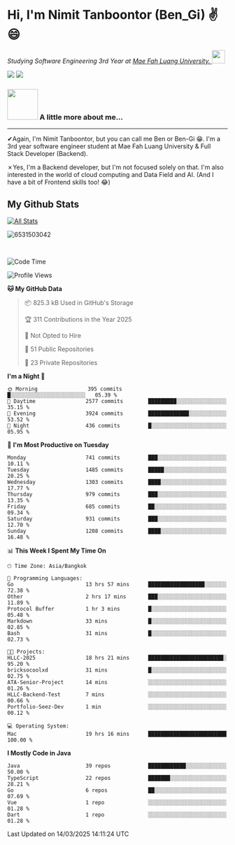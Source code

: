 # Hi, I'm Nimit Tanboontor (Ben_Gi) ✌😄
<p><em>Studying Software Engineering 3rd Year at <a href="https://en.mfu.ac.th/home.html"> Mae Fah Luang University.
</a><img src="https://media.giphy.com/media/WUlplcMpOCEmTGBtBW/giphy.gif" width="30"> </em></p>


[![](https://img.shields.io/badge/linkedin-%230077B5.svg?style=for-the-badge&logo=linkedin)]([https://www.linkedin.com/in/thanaphoom-babparn/](https://www.linkedin.com/in/nimit-tanbooutor-798139246/))
[![](https://img.shields.io/badge/Medium-12100E?style=for-the-badge&logo=medium&logoColor=white)](https://medium.com/@nimittanbooutor)

### <img src="https://media.giphy.com/media/VgCDAzcKvsR6OM0uWg/giphy.gif" width="70"> A little more about me...  

<hr> <!-- Horizontal line -->

&#10004;Again, I'm Nimit Tanboontor, but you can call me Ben or Ben-Gi 😁. I'm a 3rd year software engineer student at Mae Fah Luang University & Full Stack Developer (Backend).

&#10007;Yes, I'm a Backend developer, but I'm not focused solely on that. I'm also interested in the world of cloud computing and Data Field and AI. (And I have a bit of Frontend skills too! 😂)


## My Github Stats

[![All Stats](https://github-readme-stats.vercel.app/api?username=6531503042&show_icons=true&theme=algolia)](https://github.com/6531503042)

<p><img align="center" src="https://github-readme-streak-stats.herokuapp.com/?user=6531503042&" alt="6531503042" /></p>

<br />


<!--START_SECTION:waka-->
![Code Time](http://img.shields.io/badge/Code%20Time-370%20hrs%2021%20mins-blue)

![Profile Views](http://img.shields.io/badge/Profile%20Views-7-blue)

**🐱 My GitHub Data** 

> 📦 825.3 kB Used in GitHub's Storage 
 > 
> 🏆 311 Contributions in the Year 2025
 > 
> 🚫 Not Opted to Hire
 > 
> 📜 51 Public Repositories 
 > 
> 🔑 23 Private Repositories 
 > 
**I'm a Night 🦉** 

```text
🌞 Morning                395 commits         █░░░░░░░░░░░░░░░░░░░░░░░░   05.39 % 
🌆 Daytime                2577 commits        █████████░░░░░░░░░░░░░░░░   35.15 % 
🌃 Evening                3924 commits        █████████████░░░░░░░░░░░░   53.52 % 
🌙 Night                  436 commits         █░░░░░░░░░░░░░░░░░░░░░░░░   05.95 % 
```
📅 **I'm Most Productive on Tuesday** 

```text
Monday                   741 commits         ███░░░░░░░░░░░░░░░░░░░░░░   10.11 % 
Tuesday                  1485 commits        █████░░░░░░░░░░░░░░░░░░░░   20.25 % 
Wednesday                1303 commits        ████░░░░░░░░░░░░░░░░░░░░░   17.77 % 
Thursday                 979 commits         ███░░░░░░░░░░░░░░░░░░░░░░   13.35 % 
Friday                   685 commits         ██░░░░░░░░░░░░░░░░░░░░░░░   09.34 % 
Saturday                 931 commits         ███░░░░░░░░░░░░░░░░░░░░░░   12.70 % 
Sunday                   1208 commits        ████░░░░░░░░░░░░░░░░░░░░░   16.48 % 
```


📊 **This Week I Spent My Time On** 

```text
🕑︎ Time Zone: Asia/Bangkok

💬 Programming Languages: 
Go                       13 hrs 57 mins      ██████████████████░░░░░░░   72.38 % 
Other                    2 hrs 17 mins       ███░░░░░░░░░░░░░░░░░░░░░░   11.89 % 
Protocol Buffer          1 hr 3 mins         █░░░░░░░░░░░░░░░░░░░░░░░░   05.48 % 
Markdown                 33 mins             █░░░░░░░░░░░░░░░░░░░░░░░░   02.85 % 
Bash                     31 mins             █░░░░░░░░░░░░░░░░░░░░░░░░   02.73 % 

🐱‍💻 Projects: 
HLLC-2025                18 hrs 21 mins      ████████████████████████░   95.20 % 
bricksocoolxd            31 mins             █░░░░░░░░░░░░░░░░░░░░░░░░   02.75 % 
ATA-Senior-Project       14 mins             ░░░░░░░░░░░░░░░░░░░░░░░░░   01.26 % 
HLLC-Backend-Test        7 mins              ░░░░░░░░░░░░░░░░░░░░░░░░░   00.66 % 
Portfolio-Seez-Dev       1 min               ░░░░░░░░░░░░░░░░░░░░░░░░░   00.12 % 

💻 Operating System: 
Mac                      19 hrs 16 mins      █████████████████████████   100.00 % 
```

**I Mostly Code in Java** 

```text
Java                     39 repos            ████████████░░░░░░░░░░░░░   50.00 % 
TypeScript               22 repos            ███████░░░░░░░░░░░░░░░░░░   28.21 % 
Go                       6 repos             ██░░░░░░░░░░░░░░░░░░░░░░░   07.69 % 
Vue                      1 repo              ░░░░░░░░░░░░░░░░░░░░░░░░░   01.28 % 
Dart                     1 repo              ░░░░░░░░░░░░░░░░░░░░░░░░░   01.28 % 
```




 Last Updated on 14/03/2025 14:11:24 UTC
<!--END_SECTION:waka-->
